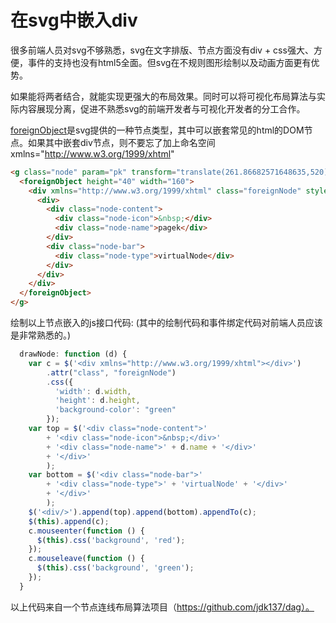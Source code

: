 # 在svg中嵌入div

很多前端人员对svg不够熟悉，svg在文字排版、节点方面没有div + css强大、方便，事件的支持也没有html5全面。但svg在不规则图形绘制以及动画方面更有优势。

如果能将两者结合，就能实现更强大的布局效果。同时可以将可视化布局算法与实际内容展现分离，促进不熟悉svg的前端开发者与可视化开发者的分工合作。

[foreignObject](http://www.w3.org/TR/SVG/extend.html#ForeignObjectElement)是svg提供的一种节点类型，其中可以嵌套常见的html的DOM节点。如果其中嵌套div节点，则不要忘了加上命名空间 xmlns="http://www.w3.org/1999/xhtml"


```html
<g class="node" param="pk" transform="translate(261.86682571648635,520)">
  <foreignObject height="40" width="160">
    <div xmlns="http://www.w3.org/1999/xhtml" class="foreignNode" style="background: none repeat scroll 0% 0% green;">
      <div>
        <div class="node-content">
          <div class="node-icon">&nbsp;</div>
          <div class="node-name">pagek</div>
        </div>
        <div class="node-bar">
          <div class="node-type">virtualNode</div>
        </div>
      </div>
    </div>
  </foreignObject>
</g>
```

绘制以上节点嵌入的js接口代码: (其中的绘制代码和事件绑定代码对前端人员应该是非常熟悉的。)
```js
  drawNode: function (d) {
    var c = $('<div xmlns="http://www.w3.org/1999/xhtml"></div>')
        .attr("class", "foreignNode")
        .css({
          'width': d.width,
          'height': d.height,
          'background-color': "green"
        });
    var top = $('<div class="node-content">'
        + '<div class="node-icon">&nbsp;</div>'
        + '<div class="node-name">' + d.name + '</div>'
        + '</div>'
        );
    var bottom = $('<div class="node-bar">'
        + '<div class="node-type">' + 'virtualNode' + '</div>'
        + '</div>'
        );
    $('<div/>').append(top).append(bottom).appendTo(c);
    $(this).append(c);
    c.mouseenter(function () {
      $(this).css('background', 'red');
    });
    c.mouseleave(function () {
      $(this).css('background', 'green');
    });
  }
```

以上代码来自一个节点连线布局算法项目（https://github.com/jdk137/dag）。
